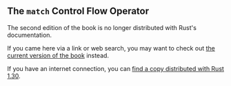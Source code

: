 ## The `match` Control Flow Operator

The second edition of the book is no longer distributed with Rust's documentation.

If you came here via a link or web search, you may want to check out [the current
version of the book](../ch06-02-match.md) instead.

If you have an internet connection, you can [find a copy distributed with
Rust
1.30](https://doc.rust-lang.org/1.30.0/book/second-edition/ch06-02-match.html).